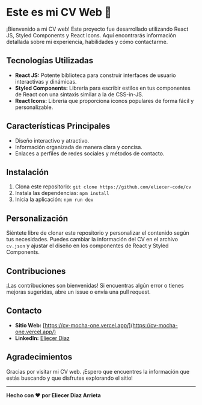 # Este es mi CV Web 🚀

¡Bienvenido a mi CV web! Este proyecto fue desarrollado utilizando React JS, Styled Components y React Icons. Aquí encontrarás información detallada sobre mi experiencia, habilidades y cómo contactarme.

## Tecnologías Utilizadas

- **React JS:** Potente biblioteca para construir interfaces de usuario interactivas y dinámicas.
- **Styled Components:** Librería para escribir estilos en tus componentes de React con una sintaxis similar a la de CSS-in-JS.
- **React Icons:** Librería que proporciona iconos populares de forma fácil y personalizable.

## Características Principales

- Diseño interactivo y atractivo.
- Información organizada de manera clara y concisa.
- Enlaces a perfiles de redes sociales y métodos de contacto.

## Instalación

1. Clona este repositorio: `git clone https://github.com/eliecer-code/cv`
2. Instala las dependencias: `npm install`
3. Inicia la aplicación: `npm run dev`

## Personalización

Siéntete libre de clonar este repositorio y personalizar el contenido según tus necesidades. Puedes cambiar la información del CV en el archivo `cv.json` y ajustar el diseño en los componentes de React y Styled Components.

## Contribuciones

¡Las contribuciones son bienvenidas! Si encuentras algún error o tienes mejoras sugeridas, abre un issue o envía una pull request.

## Contacto

- **Sitio Web:** [https://cv-mocha-one.vercel.app/](https://cv-mocha-one.vercel.app/)
- **LinkedIn:** [Eliecer Diaz](https://www.linkedin.com/in/eliecer-diaz-1545bb18b/)

## Agradecimientos

Gracias por visitar mi CV web. ¡Espero que encuentres la información que estás buscando y que disfrutes explorando el sitio!

---
**Hecho con ❤️ por Eliecer Diaz Arrieta**
